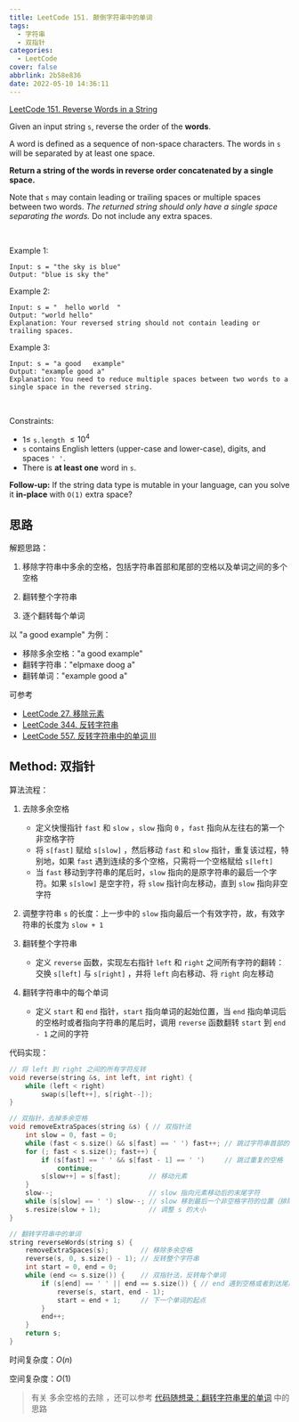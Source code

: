 ```yaml
---
title: LeetCode 151. 颠倒字符串中的单词
tags:
  - 字符串
  - 双指针
categories:
  - LeetCode
cover: false
abbrlink: 2b58e836
date: 2022-05-10 14:36:11
---
```


[LeetCode 151. Reverse Words in a String](https://leetcode.cn/problems/reverse-words-in-a-string/)

Given an input string `s`, reverse the order of the **words**.

A word is defined as a sequence of non-space characters. The words in `s` will be separated by at least one space.

**Return a string of the words in reverse order concatenated by a single space.**

Note that `s` may contain leading or trailing spaces or multiple spaces between two words. *The returned string should only have a single space separating the words.* Do not include any extra spaces.

 

Example 1:

    Input: s = "the sky is blue"
    Output: "blue is sky the"


Example 2:

    Input: s = "  hello world  "
    Output: "world hello"
    Explanation: Your reversed string should not contain leading or trailing spaces.


Example 3:

    Input: s = "a good   example"
    Output: "example good a"
    Explanation: You need to reduce multiple spaces between two words to a single space in the reversed string.
 

Constraints:

 - $1 \le$ `s.length` $\le 10^4$
 - `s` contains English letters (upper-case and lower-case), digits, and spaces `' '`.
 - There is **at least one** word in `s`.
 

**Follow-up:** If the string data type is mutable in your language, can you solve it **in-place** with `O(1)` extra space?


## 思路

解题思路：

1. 移除字符串中多余的空格，包括字符串首部和尾部的空格以及单词之间的多个空格

2. 翻转整个字符串

3. 逐个翻转每个单词

以 "a good   example" 为例：
 - 移除多余空格："a good example"
 - 翻转字符串："elpmaxe doog a"
 - 翻转单词："example good a"


可参考
 - [LeetCode 27. 移除元素](https://jiankychen.github.io/posts/c425967e/)
 - [LeetCode 344. 反转字符串](https://jiankychen.github.io/posts/d9baf118/)
 - [LeetCode 557. 反转字符串中的单词 III](https://jiankychen.github.io/posts/e1635286/)

## Method: 双指针

算法流程：

1. 去除多余空格
    - 定义快慢指针 `fast` 和 `slow` ，`slow` 指向 `0` ，`fast` 指向从左往右的第一个非空格字符
    - 将 `s[fast]` 赋给 `s[slow]` ，然后移动 `fast` 和 `slow` 指针，重复该过程，特别地，如果 `fast` 遇到连续的多个空格，只需将一个空格赋给 `s[left]`
    - 当 `fast` 移动到字符串的尾后时，`slow` 指向的是原字符串的最后一个字符。如果 `s[slow]` 是空字符，将 `slow` 指针向左移动，直到 `slow` 指向非空字符

2. 调整字符串 `s` 的长度：上一步中的 `slow` 指向最后一个有效字符，故，有效字符串的长度为 `slow + 1`

3. 翻转整个字符串
    - 定义 `reverse` 函数，实现左右指针 `left` 和 `right` 之间所有字符的翻转：交换 `s[left]` 与 `s[right]` ，并将 `left` 向右移动、将 `right` 向左移动

4. 翻转字符串中的每个单词
    - 定义 `start` 和 `end` 指针，`start` 指向单词的起始位置，当 `end` 指向单词后的空格时或者指向字符串的尾后时，调用 `reverse` 函数翻转 `start` 到 `end - 1` 之间的字符

代码实现：

```cpp
// 将 left 到 right 之间的所有字符反转
void reverse(string &s, int left, int right) {
    while (left < right)
        swap(s[left++], s[right--]);
}

// 双指针，去掉多余空格
void removeExtraSpaces(string &s) { // 双指针法
    int slow = 0, fast = 0;
    while (fast < s.size() && s[fast] == ' ') fast++; // 跳过字符串首部的空格
    for (; fast < s.size(); fast++) {
        if (s[fast] == ' ' && s[fast - 1] == ' ')     // 跳过重复的空格
            continue;
        s[slow++] = s[fast];       // 移动元素
    }
    slow--;                        // slow 指向元素移动后的末尾字符
    while (s[slow] == ' ') slow--; // slow 移到最后一个非空格字符的位置（排除字符串尾部的空格）
    s.resize(slow + 1);            // 调整 s 的大小
}

// 翻转字符串中的单词
string reverseWords(string s) {
    removeExtraSpaces(s);        // 移除多余空格
    reverse(s, 0, s.size() - 1); // 反转整个字符串
    int start = 0, end = 0;
    while (end <= s.size()) {    // 双指针法，反转每个单词
        if (s[end] == ' ' || end == s.size()) { // end 遇到空格或者到达尾后，反转单词
            reverse(s, start, end - 1);
            start = end + 1;     // 下一个单词的起点
        }
        end++;
    }
    return s;
}
```

时间复杂度：$O(n)$

空间复杂度：$O(1)$


> 有关 多余空格的去除 ，还可以参考 [代码随想录：翻转字符串里的单词](https://www.programmercarl.com/0151.%E7%BF%BB%E8%BD%AC%E5%AD%97%E7%AC%A6%E4%B8%B2%E9%87%8C%E7%9A%84%E5%8D%95%E8%AF%8D.html) 中的思路

[^_^]: 被注释掉了

    即：
    
    ```cpp
    void removeExtraSpaces(string& s) { // 去除所有空格并在相邻单词之间添加空格, 快慢指针
        int slow = 0;
        for (int i = 0; i < s.size(); ++i) {
            if (s[i] != ' ') { // 遇到非空格就处理，即删除所有空格
                if (slow != 0) // slow != 0 说明不是第一个单词，需要在单词前添加空格
                    s[slow++] = ' ';
                while (i < s.size() && s[i] != ' ')  // 补上该单词，遇到空格说明单词结束
                    s[slow++] = s[i++];
            }
        }
        s.resize(slow); // slow 的大小即为去除多余空格后的大小
    }
    ```